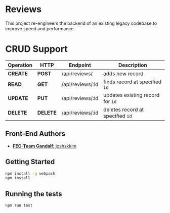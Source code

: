 # Reviews
This project re-engineers the backend of an existing legacy codebase to improve speed and performance.

# CRUD Support
| Operation | HTTP | Endpoint | Description |
|-----------|------|--------------|-------------|
| **CREATE** | **POST** | /api/reviews/ | adds new record |
| **READ** | **GET** | /api/reviews/:id | finds record at specified `id` |
| **UPDATE** | **PUT** | /api/reviews/:id | updates existing record for `id` |
| **DELETE** | **DELETE** | /api/reviews/:id | deletes record at specified `id` |


## Front-End Authors
* **[FEC-Team Gandalf: ](https://github.com/Team-Gandalf)** [joshskkim](https://github.com/joshskkim)

## Getting Started
```sh
npm install -g webpack
npm install
```

## Running the tests
```sh
npm run test
```